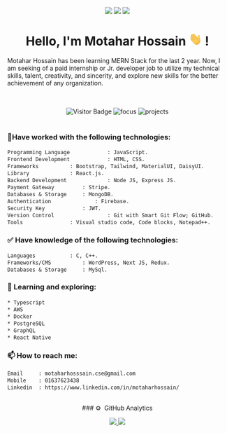 <div align="center">
  
[<img src="https://img.shields.io/badge/Portfolio-%23000000.svg?&style=for-the-badge&logo=react&logoColor=61DAFB">](https://motahar-hossain-portpolio.netlify.app/)
[<img src="https://img.shields.io/badge/Gmail-D14836?style=for-the-badge&logo=gmail&logoColor=white">](https://mail.google.com/mail/u/0/#inbox)
[<img src="https://img.shields.io/badge/linkedin-%230077B5.svg?&style=for-the-badge&logo=linkedin&logoColor=white">](https://www.linkedin.com/in/motaharhossain/)


</div>

<div>
<!--hand gif  -->
<h1 align="center"> Hello, I'm Motahar Hossain <img src="https://raw.githubusercontent.com/ABSphreak/ABSphreak/master/gifs/Hi.gif" width="30px" height="30px"  > ! </h1>


  
<div align="left" text-align= "justify">
Motahar Hossain has been learning MERN Stack for the last 2 year. Now, I am seeking of a paid internship or Jr. developer job to utilize my technical skills, talent, creativity, and sincerity, and explore new skills for the better achievement of any organization.
</div>
 <br />

<div>
  
  <div align = "center">
<br />

![Visitor Badge](https://visitor-badge.laobi.icu/badge?page_id=113727503)
![focus](https://img.shields.io/badge/focus-FullStack-critical)
![projects](https://img.shields.io/badge/projects-15-important)
    <br><br>


    
  
<div align = "left">
  
### **🔭Have worked with the following technologies:**
	Programming Language            : JavaScript.
	Frontend Development            : HTML, CSS.
 	Frameworks			: Bootstrap, Tailwind, MaterialUI, DaisyUI.
  	Library				: React.js.
	Backend Development             : Node JS, Express JS.
 	Payment Gateway			: Stripe.
	Databases & Storage		: MongoDB.
	Authentication		        : Firebase.
	Security Key			: JWT.
	Version Control                 : Git with Smart Git Flow; GitHub.
 	Tools				: Visual studio code, Code blocks, Notepad++.
	



### **✅ Have knowledge of the following technologies:**
	Languages			: C, C++.
	Frameworks/CMS		  	: WordPress, Next JS, Redux.
	Databases & Storage		: MySql.

### **🌱 Learning and exploring:**
	* Typescript 
 	* AWS
 	* Docker
 	* PostgreSQL
	* GraphQL
	* React Native



### 📫  How to reach me:
    Email     : motaharhosssain.cse@gmail.com
    Mobile    : 01637623438
    Linkedin  : https://www.linkedin.com/in/motaharhossain/


</div> 


<br/>
### ⚙️ &nbsp;GitHub Analytics

<p align="center">
<a href="https://github.com/amotahar">
  <img height="180em" src="https://github-readme-stats-eight-theta.vercel.app/api?username=amotahar&show_icons=true&theme=algolia&include_all_commits=true&count_private=true"/>
  <img height="180em" src="https://github-readme-stats-eight-theta.vercel.app/api/top-langs/?username=amotahar&layout=compact&langs_count=8&theme=algolia"/>
</a>
</p>

<br/>
